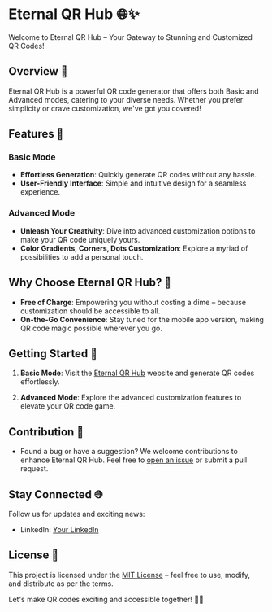 # Eternal QR Hub 🌐✨

Welcome to Eternal QR Hub – Your Gateway to Stunning and Customized QR Codes!

## Overview 🚀

Eternal QR Hub is a powerful QR code generator that offers both Basic and Advanced modes, catering to your diverse needs. Whether you prefer simplicity or crave customization, we've got you covered!

## Features 🎉

### Basic Mode

- **Effortless Generation**: Quickly generate QR codes without any hassle.
- **User-Friendly Interface**: Simple and intuitive design for a seamless experience.

### Advanced Mode

- **Unleash Your Creativity**: Dive into advanced customization options to make your QR code uniquely yours.
- **Color Gradients, Corners, Dots Customization**: Explore a myriad of possibilities to add a personal touch.

## Why Choose Eternal QR Hub? 🤔

- **Free of Charge**: Empowering you without costing a dime – because customization should be accessible to all.
- **On-the-Go Convenience**: Stay tuned for the mobile app version, making QR code magic possible wherever you go.

## Getting Started 🚀

1. **Basic Mode**: Visit the [Eternal QR Hub](https://deandrehaijiel.github.io/EternalQRHub/) website and generate QR codes effortlessly.

2. **Advanced Mode**: Explore the advanced customization features to elevate your QR code game.

## Contribution 🤝

- Found a bug or have a suggestion? We welcome contributions to enhance Eternal QR Hub. Feel free to [open an issue](https://github.com/deandrehaijiel/EternalQRHub/issues) or submit a pull request.

## Stay Connected 🌐

Follow us for updates and exciting news:

- LinkedIn: [Your LinkedIn](https://www.linkedin.com/in/deandrehaijielim/)

## License 📄

This project is licensed under the [MIT License](LICENSE.md) – feel free to use, modify, and distribute as per the terms.

Let's make QR codes exciting and accessible together! 🚀✨
